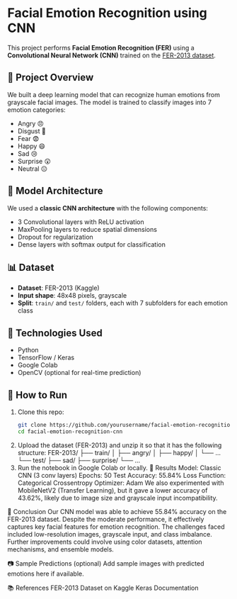 # Facial Emotion Recognition using CNN

This project performs **Facial Emotion Recognition (FER)** using a **Convolutional Neural Network (CNN)** trained on the [FER-2013 dataset](https://www.kaggle.com/datasets/msambare/fer2013).

## 📌 Project Overview

We built a deep learning model that can recognize human emotions from grayscale facial images. The model is trained to classify images into 7 emotion categories:

- Angry 😠
- Disgust 🤢
- Fear 😨
- Happy 😄
- Sad 😢
- Surprise 😲
- Neutral 😐

## 🧠 Model Architecture

We used a **classic CNN architecture** with the following components:

- 3 Convolutional layers with ReLU activation
- MaxPooling layers to reduce spatial dimensions
- Dropout for regularization
- Dense layers with softmax output for classification

## 📊 Dataset

- **Dataset**: FER-2013 (Kaggle)
- **Input shape**: 48x48 pixels, grayscale
- **Split**: `train/` and `test/` folders, each with 7 subfolders for each emotion class

## 🔧 Technologies Used

- Python
- TensorFlow / Keras
- Google Colab
- OpenCV (optional for real-time prediction)

## 🏁 How to Run

1. Clone this repo:
   ```bash
   git clone https://github.com/yourusername/facial-emotion-recognition-cnn.git
   cd facial-emotion-recognition-cnn
2. Upload the dataset (FER-2013) and unzip it so that it has the following structure:
FER-2013/
  ├── train/
  │    ├── angry/
  │    ├── happy/
  │    └── ...
  └── test/
       ├── sad/
       ├── surprise/
       └── ...
3. Run the notebook in Google Colab or locally.
🚀 Results
Model: Classic CNN (3 conv layers)
Epochs: 50
Test Accuracy: 55.84%
Loss Function: Categorical Crossentropy
Optimizer: Adam
We also experimented with MobileNetV2 (Transfer Learning), but it gave a lower accuracy of 43.62%, likely due to image size and grayscale input incompatibility.

📌 Conclusion
Our CNN model was able to achieve 55.84% accuracy on the FER-2013 dataset. Despite the moderate performance, it effectively captures key facial features for emotion recognition. The challenges faced included low-resolution images, grayscale input, and class imbalance. Further improvements could involve using color datasets, attention mechanisms, and ensemble models.

📷 Sample Predictions (optional)
Add sample images with predicted emotions here if available.

📚 References
FER-2013 Dataset on Kaggle
Keras Documentation




